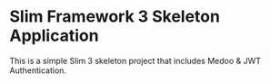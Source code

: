 # Slim Framework 3 Skeleton Application

This is a simple Slim 3 skeleton project that includes Medoo &amp; JWT Authentication.